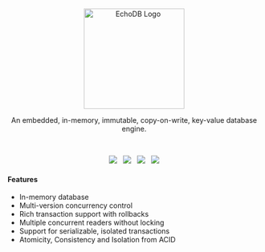 <br>

<p align="center">
    <a href="https://github.com/surrealdb/echodb" target="_blank">
        <img width="200" src="https://raw.githubusercontent.com/surrealdb/echodb/master/img/logo.svg" alt="EchoDB Logo">
    </a>
</p>

<p align="center">An embedded, in-memory, immutable, copy-on-write, key-value database engine.</p>

<br>

<p align="center">
	<a href="https://github.com/surrealdb/echodb"><img src="https://img.shields.io/badge/status-stable-ff00bb.svg?style=flat-square"></a>
	&nbsp;
	<a href="https://docs.rs/echodb/"><img src="https://img.shields.io/docsrs/echodb?style=flat-square"></a>
	&nbsp;
	<a href="https://crates.io/crates/echodb"><img src="https://img.shields.io/crates/v/echodb?style=flat-square"></a>
	&nbsp;
	<a href="https://github.com/surrealdb/echodb"><img src="https://img.shields.io/badge/license-Apache_License_2.0-00bfff.svg?style=flat-square"></a>
</p>

#### Features

- In-memory database
- Multi-version concurrency control
- Rich transaction support with rollbacks
- Multiple concurrent readers without locking
- Support for serializable, isolated transactions
- Atomicity, Consistency and Isolation from ACID
